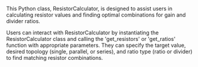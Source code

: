 This Python class, ResistorCalculator, is designed to assist users in calculating 
resistor values and finding optimal combinations for gain and divider ratios.

Users can interact with ResistorCalculator by instantiating the ResistorCalculator 
class and calling the 'get_resistors' or 'get_ratios' function with appropriate 
parameters. They can specify the target value, desired topology (single, parallel, 
or series), and ratio type (ratio or divider) to find matching resistor combinations.
